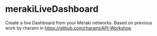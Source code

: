 # merakiLiveDashboard
Create a live Dashboard from your Meraki networks. Based on previous work by rharami in https://github.com/rharami/API-Workshop
